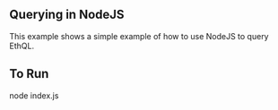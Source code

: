 ## Querying in NodeJS

This example shows a simple example of how to use NodeJS to query EthQL.

## To Run
node index.js
